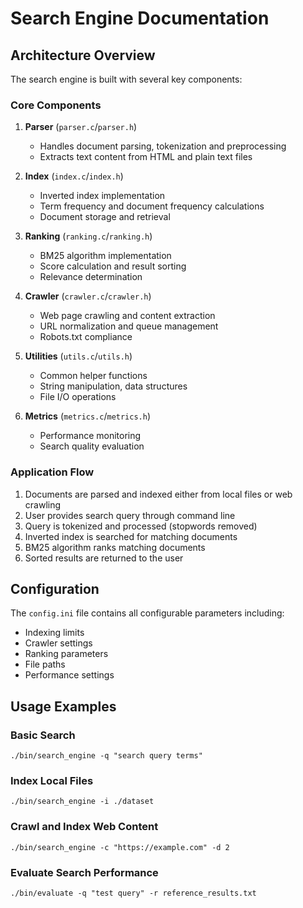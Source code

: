 # Search Engine Documentation

## Architecture Overview

The search engine is built with several key components:

### Core Components

1. **Parser** (`parser.c`/`parser.h`)
   - Handles document parsing, tokenization and preprocessing
   - Extracts text content from HTML and plain text files

2. **Index** (`index.c`/`index.h`)
   - Inverted index implementation
   - Term frequency and document frequency calculations
   - Document storage and retrieval

3. **Ranking** (`ranking.c`/`ranking.h`)
   - BM25 algorithm implementation
   - Score calculation and result sorting
   - Relevance determination

4. **Crawler** (`crawler.c`/`crawler.h`)
   - Web page crawling and content extraction
   - URL normalization and queue management
   - Robots.txt compliance

5. **Utilities** (`utils.c`/`utils.h`)
   - Common helper functions
   - String manipulation, data structures
   - File I/O operations

6. **Metrics** (`metrics.c`/`metrics.h`)
   - Performance monitoring
   - Search quality evaluation

### Application Flow

1. Documents are parsed and indexed either from local files or web crawling
2. User provides search query through command line
3. Query is tokenized and processed (stopwords removed)
4. Inverted index is searched for matching documents
5. BM25 algorithm ranks matching documents
6. Sorted results are returned to the user

## Configuration

The `config.ini` file contains all configurable parameters including:

- Indexing limits
- Crawler settings
- Ranking parameters
- File paths
- Performance settings

## Usage Examples

### Basic Search
```
./bin/search_engine -q "search query terms"
```

### Index Local Files
```
./bin/search_engine -i ./dataset
```

### Crawl and Index Web Content
```
./bin/search_engine -c "https://example.com" -d 2
```

### Evaluate Search Performance
```
./bin/evaluate -q "test query" -r reference_results.txt
```
